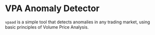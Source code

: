 VPA Anomaly Detector
====================

`vpaad` is a simple tool that detects anomalies in any trading market, using
basic principles of Volume Price Analysis.
